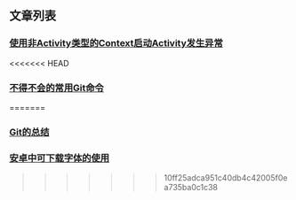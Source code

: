 ## 文章列表
### [使用非Activity类型的Context启动Activity发生异常](./android/error-launch-activity-by-application-context-2020-5-30)
<<<<<<< HEAD
### [不得不会的常用Git命令](./git/conclusion-of-git-2020-6-24)
=======
### [Git的总结](./git/conclusion-of-git-2020-6-24)
### [安卓中可下载字体的使用](./android/downloadable-font-of-android-2020-7-7)
>>>>>>> 10ff25adca951c40db4c42005f0ea735ba0c1c38
